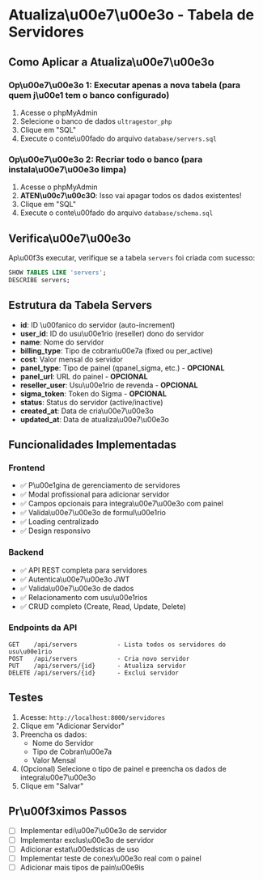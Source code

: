 # Atualiza\u00e7\u00e3o - Tabela de Servidores

## Como Aplicar a Atualiza\u00e7\u00e3o

### Op\u00e7\u00e3o 1: Executar apenas a nova tabela (para quem j\u00e1 tem o banco configurado)

1. Acesse o phpMyAdmin
2. Selecione o banco de dados `ultragestor_php`
3. Clique em "SQL"
4. Execute o conte\u00fado do arquivo `database/servers.sql`

### Op\u00e7\u00e3o 2: Recriar todo o banco (para instala\u00e7\u00e3o limpa)

1. Acesse o phpMyAdmin
2. **ATEN\u00c7\u00c3O**: Isso vai apagar todos os dados existentes!
3. Clique em "SQL"
4. Execute o conte\u00fado do arquivo `database/schema.sql`

## Verifica\u00e7\u00e3o

Ap\u00f3s executar, verifique se a tabela `servers` foi criada com sucesso:

```sql
SHOW TABLES LIKE 'servers';
DESCRIBE servers;
```

## Estrutura da Tabela Servers

- **id**: ID \u00fanico do servidor (auto-increment)
- **user_id**: ID do usu\u00e1rio (reseller) dono do servidor
- **name**: Nome do servidor
- **billing_type**: Tipo de cobran\u00e7a (fixed ou per_active)
- **cost**: Valor mensal do servidor
- **panel_type**: Tipo de painel (qpanel_sigma, etc.) - **OPCIONAL**
- **panel_url**: URL do painel - **OPCIONAL**
- **reseller_user**: Usu\u00e1rio de revenda - **OPCIONAL**
- **sigma_token**: Token do Sigma - **OPCIONAL**
- **status**: Status do servidor (active/inactive)
- **created_at**: Data de cria\u00e7\u00e3o
- **updated_at**: Data de atualiza\u00e7\u00e3o

## Funcionalidades Implementadas

### Frontend
- ✅ P\u00e1gina de gerenciamento de servidores
- ✅ Modal profissional para adicionar servidor
- ✅ Campos opcionais para integra\u00e7\u00e3o com painel
- ✅ Valida\u00e7\u00e3o de formul\u00e1rio
- ✅ Loading centralizado
- ✅ Design responsivo

### Backend
- ✅ API REST completa para servidores
- ✅ Autentica\u00e7\u00e3o JWT
- ✅ Valida\u00e7\u00e3o de dados
- ✅ Relacionamento com usu\u00e1rios
- ✅ CRUD completo (Create, Read, Update, Delete)

### Endpoints da API

```
GET    /api/servers           - Lista todos os servidores do usu\u00e1rio
POST   /api/servers           - Cria novo servidor
PUT    /api/servers/{id}      - Atualiza servidor
DELETE /api/servers/{id}      - Exclui servidor
```

## Testes

1. Acesse: `http://localhost:8000/servidores`
2. Clique em "Adicionar Servidor"
3. Preencha os dados:
   - Nome do Servidor
   - Tipo de Cobran\u00e7a
   - Valor Mensal
4. (Opcional) Selecione o tipo de painel e preencha os dados de integra\u00e7\u00e3o
5. Clique em "Salvar"

## Pr\u00f3ximos Passos

- [ ] Implementar edi\u00e7\u00e3o de servidor
- [ ] Implementar exclus\u00e3o de servidor
- [ ] Adicionar estat\u00edsticas de uso
- [ ] Implementar teste de conex\u00e3o real com o painel
- [ ] Adicionar mais tipos de pain\u00e9is
